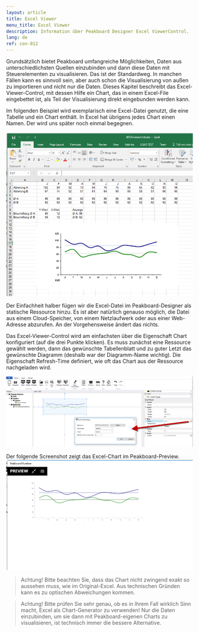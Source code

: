 ```yaml
---
layout: article
title: Excel Viewer
menu_title: Excel Viewer
description: Information über Peakboard Designer Excel ViewerControl.
lang: de
ref: con-012
---
```

Grundsätzlich bietet Peakboard umfangreiche Möglichkeiten, Daten aus unterschiedlichsten Quellen einzubinden und dann diese Daten mit Steuerelementen zu visualisieren. Das ist der Standardweg. In manchen Fällen kann es sinnvoll sein, aber auch schon die Visualisierung von außen zu importieren und nicht nur die Daten. Dieses Kapitel beschreibt das Excel-Viewer-Control, mit dessen Hilfe ein Chart, das in einem Excel-File eingebettet ist, als Teil der Visualisierung direkt eingebunden werden kann.

Im folgenden Beispiel wird exemplarisch eine Excel-Datei genutzt, die eine Tabelle und ein Chart enthält. In Excel hat übrigens jedes Chart einen Namen. Der wird uns später noch einmal begegnen.

![image_1](/assets/images/Controls/Excel-Viewer/Controls_ExcelViewer_01.png)

Der Einfachheit halber fügen wir die Excel-Datei im Peakboard-Designer als statische Ressource hinzu. Es ist aber natürlich genauso möglich, die Datei aus einem Cloud-Speicher, von einem Netzlaufwerk oder aus einer Web-Adresse abzurufen. An der Vorgehensweise ändert das nichts.

Das Excel-Viewer-Control wird am einfachsten über die Eigenschaft Chart konfiguriert (auf die drei Punkte klicken). Es muss zunächst eine Ressource gewählt werden, dann das gewünschte Tabellenblatt und zu guter Letzt das gewünschte Diagramm (deshalb war der Diagramm-Name wichtig). Die Eigenschaft Refresh-Time definiert, wie oft das Chart aus der Ressource nachgeladen wird.

![image_1](/assets/images/Controls/Excel-Viewer/Controls_ExcelViewer_02.png)

Der folgende Screenshot zeigt das Excel-Chart im Peakboard-Preview.
![image_1](/assets/images/Controls/Excel-Viewer/Controls_ExcelViewer_03.png)

> Achtung! Bitte beachten Sie, dass das Chart nicht zwingend exakt so aussehen muss, wie im Original-Excel. Aus technischen Gründen kann es zu optischen Abweichungen kommen.

> Achtung! Bitte prüfen Sie sehr genau, ob es in Ihrem Fall wirklich Sinn macht, Excel als Chart-Generator zu verwenden! Nur die Daten einzubinden, um sie dann mit Peakboard-eigenen Charts zu visualisieren, ist technisch immer die bessere Alternative.
